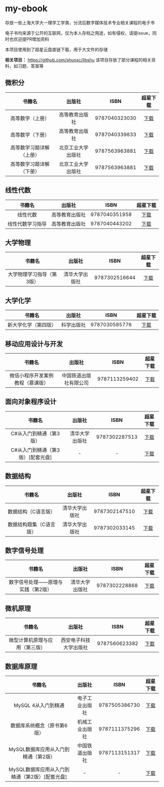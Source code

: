 # my-ebook
存放一些上海大学大一理学工学类，分流后数字媒体技术专业相关课程的电子书 

电子书均来源于公开的互联网，仅为本人存档之用途，如有侵权，请提issue，同时也欢迎提PR增加资料

本项目使用到了超星云盘直链下载，用于大文件的存储

**相关项目：** <https://github.com/shuosc/libshu> 该项目存放了部分课程的相关资料，如习题、答案等

## 微积分
| 书籍名                     		| 出版社   		|  ISBN  |超星下载
| :--------:                 		 | :-----:  	| :----:  |:----:
| 高等数学（上册）| 高等教育出版社 | 9787040323030|[下载](https://cs-ans.chaoxing.com/download/10a3246206d23838552df378879dd45d)
| 高等数学（下册）| 高等教育出版社 | 9787040339833|[下载](https://cs-ans.chaoxing.com/download/9129912dda63b973178d79c1ab91d582)
| 高等数学习题详解（上册）| 北京工业大学出版社| 9787563963881|[下载](https://cs-ans.chaoxing.com/download/0c17c24567bfce8b3f9ef88064a7fdfe)
| 高等数学习题详解（下册）| 北京工业大学出版社| 9787563963881|[下载](https://cs-ans.chaoxing.com/download/0a72adb6b83c5856685569479388ae9e)

## 线性代数
| 书籍名 | 出版社 |  ISBN  |超星下载
| :--------:| :-----:  	| :----:  |:----:
| 线性代数| 高等教育出版社 | 9787040351958|[下载](https://cs-ans.chaoxing.com/download/847b615a9c705cbaef1c11245e2cf797)
| 线性代数学习指导| 高等教育出版社 | 9787040443202|[下载](https://cs-ans.chaoxing.com/download/2647b8ec127418c88439f7d678503d2c)

## 大学物理
| 书籍名                     		| 出版社   		|  ISBN  |超星下载
| :--------:                 		 | :-----:  	| :----:  |:----: 
| 大学物理学习指导（第3版）| 清华大学出版社 | 9787302516644|[下载](https://cs-ans.chaoxing.com/download/473bdc28ad79754b4f152e2e82d62c55)

## 大学化学
| 书籍名                     		| 出版社   		|  ISBN  |超星下载
| :--------:                 		 | :-----:  	| :----:  |:---:
| 新大学化学（第四版）| 科学出版社 | 9787030585776|[下载](https://cs-ans.chaoxing.com/download/742ffb1cf80549688861c8d165de197b)

## 移动应用设计与开发
| 书籍名                     		| 出版社   		|  ISBN  |超星下载
| :--------:                 		 | :-----:  	| :----:  |:----:
| 微信小程序开发案例教程（慕课版）| 中国铁道出版社有限公司 | 9787113259402|[下载](https://cs-ans.chaoxing.com/download/30a0f194256cfc97cd8db6a071c505d9)

## 面向对象程序设计
| 书籍名 | 出版社   		|  ISBN  |超星下载
| :--------: | :-----:  	| :----:  |:----: 
| C#从入门到精通（第3版）	| 清华大学出版社 | 9787302287513  |[下载](https://cs-ans.chaoxing.com/download/5f832c5c6b644f22f2fb7322f8d17f49)
| C#从入门到精通（第3版）\[配套光盘\]	| - | -  |[下载](https://cs-ans.chaoxing.com/download/b2cd070aa13246738b3ac48ba4f00be4?fn=C%23%E4%BB%8E%E5%85%A5%E9%97%A8%E5%88%B0%E7%B2%BE%E9%80%9A%EF%BC%88%E7%AC%AC3%E7%89%88%EF%BC%89%5B%E9%85%8D%E5%A5%97%E5%85%89%E7%9B%98%5D)

## 数据结构
| 书籍名                     		| 出版社   		|  ISBN  |超星下载
| :--------:                 		 | :-----:  	| :----:  |:----:
|	数据结构（C语言版）		| 清华大学出版社 | 9787302147510  |[下载](https://cs-ans.chaoxing.com/download/8599b7f751675350704a14c3eac031ab)
| 	数据结构题集（C语言版）	| 清华大学出版社 | 9787302033145   |[下载](https://cs-ans.chaoxing.com/download/4c29959bff4d65c14b34d71f540af330)

## 数字信号处理
| 书籍名                     		| 出版社   		|  ISBN  |超星下载
| :--------:                 		 | :-----:  	| :----:  |:----: 
| 数字信号处理——原理与实践（第2版）	| 清华大学出版社 | 9787302228868  |[下载](https://cs-ans.chaoxing.com/download/53128487e93944bf859991e4bc61ea9a)

## 微机原理
| 书籍名                     		| 出版社   		|  ISBN  |超星下载
| :--------:                 		 | :-----:  	| :----:  |:----:
| 微型计算机原理与应用（第三版）	| 西安电子科技大学出版社 | 9787560623382  |[下载](https://cs-ans.chaoxing.com/download/ec38a99230c9968bf85968a686770205)

## 数据库原理
| 书籍名                     		| 出版社   		|  ISBN  |超星下载
| :--------:                 		 | :-----:  	| :----:  |:----:
| 		MySQL 4从入门到精通     		| 电子工业出版社 | 9787505386730  |[下载](https://cs-ans.chaoxing.com/download/29d8ea4fd6c8f076d8878575d0774f55)
| 		数据库系统概念（原书第6版）	| 机械工业出版社 |  9787111375296   |[下载](https://cs-ans.chaoxing.com/download/f8cfc671d9b42911262fa47ae6aba926)
| MySQL数据库应用从入门到精通（第2版）| 中国铁道出版社  |9787113151317|[下载](https://cs-ans.chaoxing.com/download/fdbc43e7dbf1b520e2cff336b7a77fde)
|MySQL数据库应用从入门到精通（第2版）\[配套光盘\] | - | - | [下载](https://cs-ans.chaoxing.com/download/07f55bbdafdffae139bc8b0ec085f470?fn=MySQL%E6%95%B0%E6%8D%AE%E5%BA%93%E5%BA%94%E7%94%A8%E4%BB%8E%E5%85%A5%E9%97%A8%E5%88%B0%E7%B2%BE%E9%80%9A%EF%BC%88%E7%AC%AC2%E7%89%88%EF%BC%89%5B%E9%85%8D%E5%A5%97%E5%85%89%E7%9B%98%5D)
